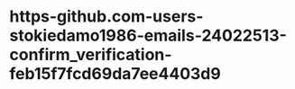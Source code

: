 # https-github.com-users-stokiedamo1986-emails-24022513-confirm_verification-feb15f7fcd69da7ee4403d9
